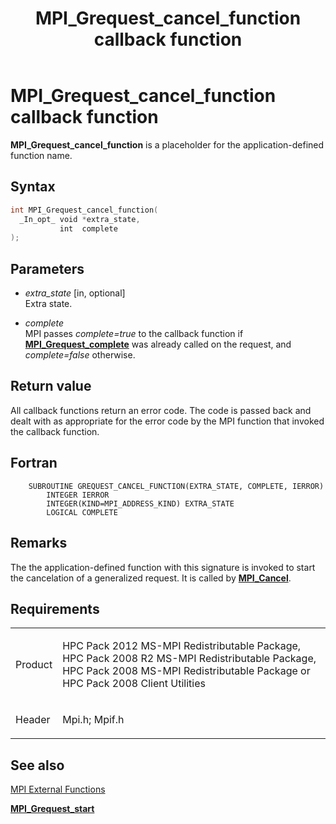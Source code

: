 ﻿---
title: MPI_Grequest_cancel_function callback function
TOCTitle: MPI_Grequest_cancel_function callback function
ms:assetid: 185973fe-26d2-4271-a581-df43908eb227
ms:mtpsurl: https://msdn.microsoft.com/en-us/library/Dn473390(v=VS.85)
ms:contentKeyID: 59360926
ms.date: 03/28/2018
mtps_version: v=VS.85
f1_keywords:
- GREQUEST_CANCEL_FUNCTION
- mpi/GREQUEST_CANCEL_FUNCTION
- mpi/MPI_Grequest_cancel_function
- MPI_Grequest_cancel_function
- mpif/GREQUEST_CANCEL_FUNCTION
- mpif/MPI_Grequest_cancel_function
dev_langs:
- C++
- C
---

# MPI\_Grequest\_cancel\_function callback function

**MPI\_Grequest\_cancel\_function** is a placeholder for the application-defined function name.

## Syntax

``` c++
int MPI_Grequest_cancel_function(
  _In_opt_ void *extra_state,
           int  complete
);
```

## Parameters

  - *extra\_state* \[in, optional\]  
    Extra state.

  - *complete*  
    MPI passes *complete=true* to the callback function if [**MPI\_Grequest\_complete**](mpi-grequest-complete-function.md) was already called on the request, and *complete=false* otherwise.

## Return value

All callback functions return an error code. The code is passed back and dealt with as appropriate for the error code by the MPI function that invoked the callback function.

## Fortran

``` FORTRAN
    SUBROUTINE GREQUEST_CANCEL_FUNCTION(EXTRA_STATE, COMPLETE, IERROR)
        INTEGER IERROR
        INTEGER(KIND=MPI_ADDRESS_KIND) EXTRA_STATE
        LOGICAL COMPLETE
```

## Remarks

The the application-defined function with this signature is invoked to start the cancelation of a generalized request. It is called by [**MPI\_Cancel**](mpi-cancel-function.md).

## Requirements

<table>
<colgroup>
<col/>
<col/>
</colgroup>
<tbody>
<tr class="odd">
<td><p>Product</p></td>
<td><p>HPC Pack 2012 MS-MPI Redistributable Package, HPC Pack 2008 R2 MS-MPI Redistributable Package, HPC Pack 2008 MS-MPI Redistributable Package or HPC Pack 2008 Client Utilities</p></td>
</tr>
<tr class="even">
<td><p>Header</p></td>
<td>Mpi.h;
Mpif.h</td>
</tr>
</tbody>
</table>


## See also

[MPI External Functions](mpi-external-functions.md)

[**MPI\_Grequest\_start**](mpi-grequest-start-function.md)

